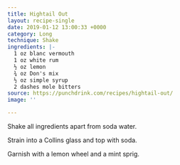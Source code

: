 ```yaml
---
title: Hightail Out
layout: recipe-single
date: 2019-01-12 13:00:33 +0000
category: Long
technique: Shake
ingredients: |-
  1 oz blanc vermouth
  1 oz white rum
  ½ oz lemon
  ¾ oz Don's mix
  ½ oz simple syrup
  2 dashes mole bitters
source: https://punchdrink.com/recipes/hightail-out/
image: ''

---
```

Shake all ingredients apart from soda water.

Strain into a Collins glass and top with soda.

Garnish with a lemon wheel and a mint sprig.
